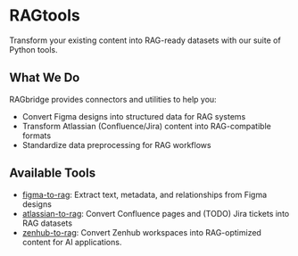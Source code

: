 # RAGtools

Transform your existing content into RAG-ready datasets with our suite of Python tools.

## What We Do

RAGbridge provides connectors and utilities to help you:
- Convert Figma designs into structured data for RAG systems
- Transform Atlassian (Confluence/Jira) content into RAG-compatible formats 
- Standardize data preprocessing for RAG workflows

## Available Tools

- [figma-to-rag](https://github.com/RAGbridge/figma-to-rag): Extract text, metadata, and relationships from Figma designs
- [atlassian-to-rag](https://github.com/RAGbridge/atlassian-to-rag): Convert Confluence pages and (TODO) Jira tickets into RAG datasets
- [zenhub-to-rag](https://github.com/RAGbridge/zenhub-to-rag): Convert Zenhub workspaces into RAG-optimized content for AI applications.


